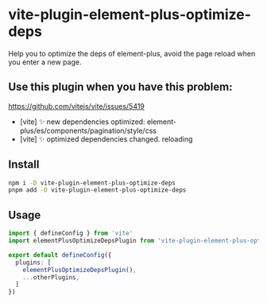 # vite-plugin-element-plus-optimize-deps
Help you to optimize the deps of element-plus, avoid the page reload when you enter a new page.

## Use this plugin when you have this problem:
  https://github.com/vitejs/vite/issues/5419

* [vite] ✨ new dependencies optimized: element-plus/es/components/pagination/style/css
* [vite] ✨ optimized dependencies changed. reloading

## Install
```bash
npm i -D vite-plugin-element-plus-optimize-deps
pnpm add -D vite-plugin-element-plus-optimize-deps
```

## Usage

```ts
import { defineConfig } from 'vite'
import elementPlusOptimizeDepsPlugin from 'vite-plugin-element-plus-optimize-deps'

export default defineConfig({
  plugins: [
    elementPlusOptimizeDepsPlugin(),
    ...otherPlugins,
  ]
})
```
